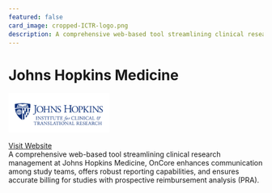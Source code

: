 ```yaml
---
featured: false
card_image: cropped-ICTR-logo.png
description: A comprehensive web-based tool streamlining clinical research management at Johns Hopkins Medicine, OnCore enhances communication among study teams, offers robust reporting capabilities, and ensures accurate billing for studies with prospective reimbursement analysis (PRA).
---
```


# Johns Hopkins Medicine
<img src="cropped-ICTR-logo.png" alt="Logo" style="max-width: 200px; height: auto;">

<a href="https://ictr.johnshopkins.edu/service/informatics/oncore/">Visit Website</a>  
A comprehensive web-based tool streamlining clinical research management at Johns Hopkins Medicine, OnCore enhances communication among study teams, offers robust reporting capabilities, and ensures accurate billing for studies with prospective reimbursement analysis (PRA).
